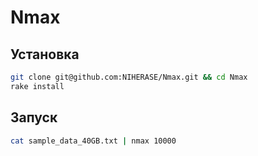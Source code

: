 # Nmax

## Установка

```bash
git clone git@github.com:NIHERASE/Nmax.git && cd Nmax
rake install
```

## Запуск

```bash
cat sample_data_40GB.txt | nmax 10000
```
